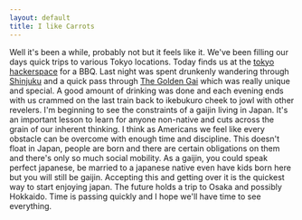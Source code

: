 ```yaml
---
layout: default
title: I like Carrots
---
```


Well it's been a while, probably not but it feels like it. We've been filling our days quick trips to various Tokyo locations. Today finds us at the [tokyo hackerspace](http://tokyohackerspace.org) for a BBQ.
Last night was spent drunkenly wandering through [Shinjuku](http://en.wikipedia.org/wiki/Shinjuku,_Tokyo) and a quick pass through [The Golden Gai](http://en.wikipedia.org/wiki/Golden_Gai) which was really unique and special. A good amount of drinking was done and each evening ends with us crammed on the last train back to ikebukuro cheek to jowl with other revelers. I'm beginning to see the constraints of a gaijin living in Japan.
It's an important lesson to learn for anyone non-native and cuts across the grain of our inherent thinking. I think as Americans we feel like every obstacle can be overcome with enough time and discipline. This doesn't float in Japan, people are born and there are certain obligations on them and there's only so much social mobility. As a gaijin, you could speak perfect japanese, be married to a japanese native even have kids born here but you will still be gaijin. Accepting this and getting over it is the quickest way to start enjoying japan. The future holds a trip to Osaka and possibly Hokkaido. Time is passing quickly and I hope we'll have time to see everything.

